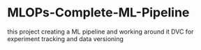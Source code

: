 # MLOPs-Complete-ML-Pipeline
this project creating a ML pipeline and working around it DVC for experiment tracking and data versioning 
